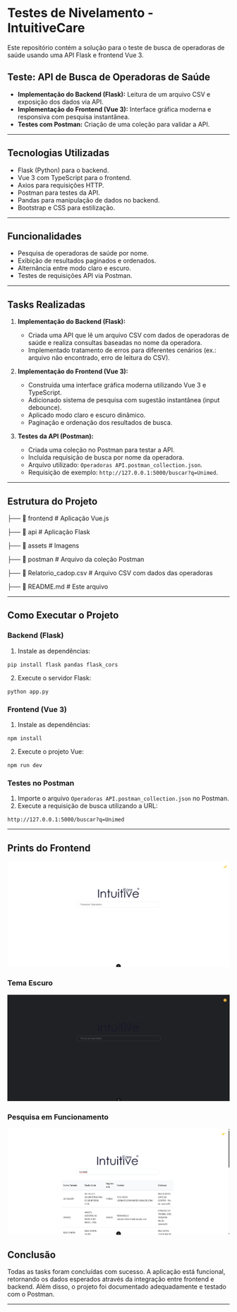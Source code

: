 # Testes de Nivelamento - IntuitiveCare

Este repositório contém a solução para o teste de busca de operadoras de saúde usando uma API Flask e frontend Vue 3.

## Teste: API de Busca de Operadoras de Saúde

- **Implementação do Backend (Flask):** Leitura de um arquivo CSV e exposição dos dados via API.
- **Implementação do Frontend (Vue 3):** Interface gráfica moderna e responsiva com pesquisa instantânea.
- **Testes com Postman:** Criação de uma coleção para validar a API.

---

## Tecnologias Utilizadas

- Flask (Python) para o backend.
- Vue 3 com TypeScript para o frontend.
- Axios para requisições HTTP.
- Postman para testes da API.
- Pandas para manipulação de dados no backend.
- Bootstrap e CSS para estilização.

---

## Funcionalidades

- Pesquisa de operadoras de saúde por nome.
- Exibição de resultados paginados e ordenados.
- Alternância entre modo claro e escuro.
- Testes de requisições API via Postman.

---

## Tasks Realizadas

1. **Implementação do Backend (Flask):**
   - Criada uma API que lê um arquivo CSV com dados de operadoras de saúde e realiza consultas baseadas no nome da operadora.
   - Implementado tratamento de erros para diferentes cenários (ex.: arquivo não encontrado, erro de leitura do CSV).

2. **Implementação do Frontend (Vue 3):**
   - Construída uma interface gráfica moderna utilizando Vue 3 e TypeScript.
   - Adicionado sistema de pesquisa com sugestão instantânea (input debounce).
   - Aplicado modo claro e escuro dinâmico.
   - Paginação e ordenação dos resultados de busca.

3. **Testes da API (Postman):**
   - Criada uma coleção no Postman para testar a API.
   - Incluída requisição de busca por nome da operadora.
   - Arquivo utilizado: `Operadoras API.postman_collection.json`.
   - Requisição de exemplo: `http://127.0.0.1:5000/buscar?q=Unimed`.

---
## Estrutura do Projeto


├── 📁 frontend         # Aplicação Vue.js

├── 📁 api          # Aplicação Flask

├── 📁 assets         # Imagens

├── 📁 postman          # Arquivo da coleção Postman

├── 📄 Relatorio_cadop.csv   # Arquivo CSV com dados das operadoras

├── 📄 README.md        # Este arquivo


---

## Como Executar o Projeto

### Backend (Flask)

1. Instale as dependências:
```
pip install flask pandas flask_cors
```
2. Execute o servidor Flask:
```
python app.py
```

### Frontend (Vue 3)

1. Instale as dependências:
```
npm install
```
2. Execute o projeto Vue:
```
npm run dev
```

### Testes no Postman

1. Importe o arquivo `Operadoras API.postman_collection.json` no Postman.
2. Execute a requisição de busca utilizando a URL:
```
http://127.0.0.1:5000/buscar?q=Unimed
```

---

## Prints do Frontend

![Tela Inicial](assets/image.png)

### Tema Escuro
![Tema Escuro](assets/temaescuro.png)

### Pesquisa em Funcionamento
![Pesquisa](assets/pesquisa.png)

## Conclusão

Todas as tasks foram concluídas com sucesso. A aplicação está funcional, retornando os dados esperados através da integração entre frontend e backend. Além disso, o projeto foi documentado adequadamente e testado com o Postman.

---



